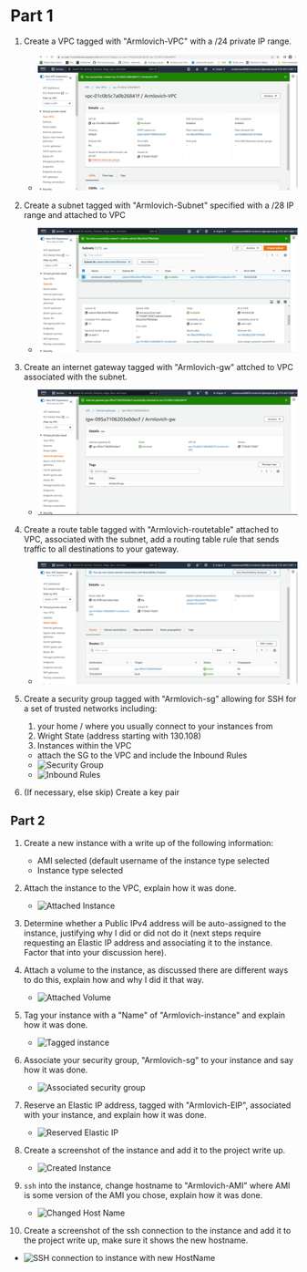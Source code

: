 # Part 1

1. Create a VPC tagged with "Armlovich-VPC" with a /24 private IP range.
   - ![Successful VPC](./images/VPC_creation.PNG)

2. Create a subnet tagged with "Armlovich-Subnet" specified with a /28 IP range and attached to VPC
   - ![Successfuly connected subnet](./images/connected_subnet.PNG)

3. Create an internet gateway tagged with "Armlovich-gw" attched to VPC associated with the subnet.
   - ![Successfully connected and associated gateway](./images/internet_gateway.PNG)

4. Create a route table tagged with "Armlovich-routetable" attached to VPC, associated with the subnet, add a routing table rule that sends traffic to all destinations to your gateway.
   - ![Successfully created and connected route table](./images/route_table.PNG)

5. Create a security group tagged with "Armlovich-sg" allowing for SSH for a set of trusted networks including:
   1. your home / where you usually connect to your instances from
   2. Wright State (address starting with 130.108)
   3. Instances within the VPC
   - attach the SG to the VPC and include the Inbound Rules
   - ![Security Group](./images/security_group.PNG)
   - ![Inbound Rules](./images/inbound_rules.PNG)

6. (If necessary, else skip) Create a key pair


## Part 2

1. Create a new instance with a write up of the following information:
   - AMI selected (default username of the instance type selected
   - Instance type selected

2. Attach the instance to the VPC, explain how it was done.
   - ![Attached Instance](./images/attached_instance.PNG)

3. Determine whether a Public IPv4 address will be auto-assigned to the instance, justifying why I did or did not do it (next steps require requesting an Elastic IP address and associating it to the instance. Factor that into your discussion here).

4. Attach a volume to the instance, as discussed there are different ways to do this, explain how and why I did it that way.
   - ![Attached Volume](./images/attached_volume.PNG)

5. Tag your instance with a "Name" of "Armlovich-instance" and explain how it was done.
   - ![Tagged instance](./images/tagged_instance.PNG)

6. Associate your security group, "Armlovich-sg" to your instance and say how it was done.
   - ![Associated security group](./images/associated_sg.PNG)

7. Reserve an Elastic IP address, tagged with "Armlovich-EIP", associated with your instance, and explain how it was done.
   - ![Reserved Elastic IP](./images/reserved_eip.PNG)

8. Create a screenshot of the instance and add it to the project write up.
   - ![Created Instance](./images/complete_instance.PNG)

9. `ssh` into the instance, change hostname to "Armlovich-AMI" where AMI is some version of the AMI you chose, explain how it was done.
   - ![Changed Host Name](./images/hostname.PNG)

10. Create a screenshot of the ssh connection to the instance and add it to the project write up, make sure it shows the new hostname.
   - ![SSH connection to instance with new HostName](./images/connected_ssh_instance.PNG)
